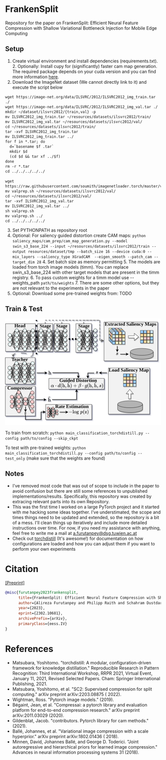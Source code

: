 # FrankenSplit

Repository for the paper on FrankenSplit: Efficient Neural Feature Compression with Shallow Variational Bottleneck
Injection for Mobile Edge Computing

## Setup

1. Create virtual environment and install dependencies (requirements.txt). 
    2. Optionally: Install cupy for (significantly) faster cam map generation. The required package depends on your cuda version and you can find more information [here](https://docs.cupy.dev/en/stable/install.html). 
2. Download the ImageNet dataset (We cannot directly link to it) and execute the script below
```shell
wget https://image-net.org/data/ILSVRC/2012/ILSVRC2012_img_train.tar ./
wget https://image-net.org/data/ILSVRC/2012/ILSVRC2012_img_val.tar ./
mkdir ~/dataset/ilsvrc2012/{train,val} -p
mv ILSVRC2012_img_train.tar ~/resources/datasets/ilsvrc2012/train/
mv ILSVRC2012_img_val.tar ~/resources/datasets/ilsvrc2012/val/
cd ~/resources/datasets/ilsvrc2012/train/
tar -xvf ILSVRC2012_img_train.tar
mv ILSVRC2012_img_train.tar ../
for f in *.tar; do
  d=`basename $f .tar`
  mkdir $d
  (cd $d && tar xf ../$f)
done
rm -r *.tar
cd ../../../../../

wget https://raw.githubusercontent.com/soumith/imagenetloader.torch/master/valprep.sh
mv valprep.sh ~/resources/datasets/ilsvrc2012/val/
cd ~/resources/datasets/ilsvrc2012/val/
tar -xvf ILSVRC2012_img_val.tar
mv ILSVRC2012_img_val.tar ../
sh valprep.sh
mv valprep.sh ../
cd ../../../../../
```
3. Set PYTHONPATH as repository root
4. Optional: For saliency guided distortion create CAM maps: `python saliency_maps/cam_prep/cam_map_generation.py --model swin_s3_base_224 --input ~/resources/datasets/ilsvrc2012/train --output resources/dataset/tmp --batch_size 16 --device cuda:0 --mix_layers --saliency_type XGradCAM  --eigen_smooth --patch_cam --target_dim 28`
   4. Set batch size as memory permitting
   5. The models are loaded from torch image models (timm). You can replace swin_s3_base_224 with other target models that are present in the timm registry.
   6. To pass custom weights for a timm model use --weights_path `path/to/weights`
   7. There are some other options, but they are not relevant to the experiments in the paper
5. Optional: Download some pre-trained weights from: TODO
## Train & Test
![Training Setup](figs/training-details.png)

To train from scratch: `python main_classification_torchdistill.py --config path/to/config --skip_ckpt` 

To test with pre-trained weights: `python main_classification_torchdistill.py --config path/to/config --test_only` (make sure that the weights are found)
## Notes
- I've removed most code that was out of scope to include in the paper to avoid confusion but there are still some
  references to unpublished implementations/results.  Specifically, this repository was created by extracing relevant parts into its own Repository. 
- This was the first time I worked on a large PyTorch project and it started with me hacking some ideas together. I've understimated, the scope and times things need to be updated and extended, so the repository is a bit of a mess. I'll clean things up iteratively and include more detailed instructions over time. For now, if you need my assistance with anything, feel free to write me a mail at a.furutanpey@dsg.tuwien.ac.at 
- Check out [torchdistill](https://github.com/yoshitomo-matsubara/torchdistill) (It's awesome!) for documentation on how
  configurations are loaded and how you can adjust them if you want to perform your own experiments


# Citation

[[Preprint]](https://arxiv.org/abs/2302.10681)

```bibtex
@misc{furutanpey2023frankensplit,
      title={FrankenSplit: Efficient Neural Feature Compression with Shallow Variational Bottleneck Injection for Mobile Edge Computing}, 
      author={Alireza Furutanpey and Philipp Raith and Schahram Dustdar},
      year={2023},
      eprint={2302.10681},
      archivePrefix={arXiv},
      primaryClass={eess.IV}
}
```

# References

- Matsubara, Yoshitomo. "torchdistill: A modular, configuration-driven framework for knowledge distillation."
  Reproducible Research in Pattern Recognition: Third International Workshop, RRPR 2021, Virtual Event, January 11,
  2021, Revised Selected Papers. Cham: Springer International Publishing, 2021.
- Matsubara, Yoshitomo, et al. "SC2: Supervised compression for split computing." arXiv preprint arXiv:2203.08875 (
  2022).
- Wightman, Ross. "Pytorch image models." (2019).
- Bégaint, Jean, et al. "Compressai: a pytorch library and evaluation platform for end-to-end compression research."
  arXiv preprint arXiv:2011.03029 (2020).
- Gildenblat, Jacob. "contributors. Pytorch library for cam methods." (2021).
- Ballé, Johannes, et al. "Variational image compression with a scale hyperprior." arXiv preprint arXiv:1802.01436 (
  2018).
- Minnen, David, Johannes Ballé, and George D. Toderici. "Joint autoregressive and hierarchical priors for learned image
  compression." Advances in neural information processing systems 31 (2018).
